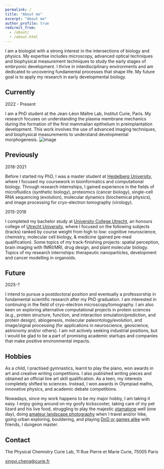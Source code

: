 ```yaml
---
permalink: /
title: "About me"
excerpt: "About me"
author_profile: true
redirect_from: 
  - /about/
  - /about.html
---
```


I am a biologist with a strong interest in the intersections of biology and physics. My expertise includes microscopy, advanced optical techniques and biophysical measurement techniques  to study the early stages of embryonic development. I thrive in interdisciplinary environments and am dedicated to uncovering fundamental processes that shape life. My future goal is to apply my research in early developmental biology.

Currently
------

2022 - Present

I am a PhD student at the Jean-Léon Maître Lab, Institut Curie, Paris. My research focuses on understanding the plasma membrane mechanics during the formation of the first mammalian epithelium in preimplantation development. This work involves the use of advanced imaging techniques, and biophysical measurements to understand developmental morphogenesis. 
![image](https://github.com/ShivaniDharmadhikari/shivanidharmadhikari.github.io/assets/140599249/a7655987-a699-4fab-928d-01a104b5ace0)

Previously
------

2018-2021

Before I started my PhD, I was a master student at [Heidelberg University](https://www.uni-heidelberg.de/en), where I focused my coursework in bioinformatics and computational biology. Through research internships, I gained experience in the fields of microfluidics (synthetic biology), proteomics (cancer biology), single-cell RNA sequencing (evolution), molecular dynamics (biochemical physics), and image processing for cryo-electron tomography (virology).

2015-2018

I completed my bachelor study at [University College Utrecht](https://www.uu.nl/en/organisation/university-college-utrecht), an honours college of [Utrecht University](https://www.uu.nl/en), where I focused on the following subjects (tracks) ranked by course weight from high to low: cognitive neuroscience, chemistry, molecular cell biology, & medicine (gained pre-med qualification). Some topics of my track-finishing projects: spatial perception, brain imaging with fMRI/MRI, drug design, and plant molecular biology. Topics of my research internships: therapeutic nanoparticles, development and cancer modelling in organoids.

Future
------

2025-?

I intend to pursue a postdoctoral position and eventually a professorship in fundamental scientific research after my PhD graduation. I am interested in continuing in the field of cryo-electron microscopy/tomography. I am also keen on exploring alternative computational projects in protein sciences (e.g., protein structure, function, and interaction simulation/prediction, and protein design), abiogenesis, molecular paleontology/evolution, and image/signal processing (for applications in neuroscience, geoscience, astronomy and/or others). I am not actively seeking industrial positions, but I would be glad to be a part of promising academic startups and companies that make positive environmental impacts.

Hobbies
------

As a child, I practised gymnastics, learnt to play the piano, won awards in art and creative writing competitions. I also published writing pieces and obtained an official line art skill qualification. As a teen, my interests completely shifted to sciences. Instead, I won awards in Olympiad maths, innovative physics, and academic debate competitions. 

Nowadays, since my work happens to be my major hobby, I am taking it easy. I enjoy going around on my goofy kickscooter, taking care of my pet lizard and his live food, struggling to play the majestic [otamatone](https://www.youtube.com/watch?v=_I7nCZVky40) well (one day), doing [amateur landscape photography](https://www.instagram.com/cyansingjikching/?hl=en) when I travel and/or hike, going urban exploring, bouldering, and playing [DnD or games alike](https://en.wikipedia.org/wiki/Dungeons_%26_Dragons) with friends, I dungeon master. 

Contact
------

The Physical Chemistry Curie Lab, 11 Rue Pierre et Marie Curie, 75005 Paris

xingyi.cheng@curie.fr
